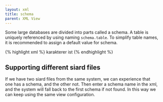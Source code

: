 ```yaml
---
layout: xml
title: schema
parent: XML View
---
```

Some large databases are divided into parts called a schema. A table is uniquely referenced by using naming `schema.table`. To simplify table names, it is recommended to assign a default value for schema.

{% highlight xml %}
    <view>
        <name>karakterer</name>
        <schema>ist</schema>
{% endhighlight %}

## Supporting different siard files
If we have two siard files from the same system, we can experience that one has a schema, and the other not. Then enter a schema name in the xml, and the system will fall back to the first schema if not found. In this way we can keep using the same view configuration.